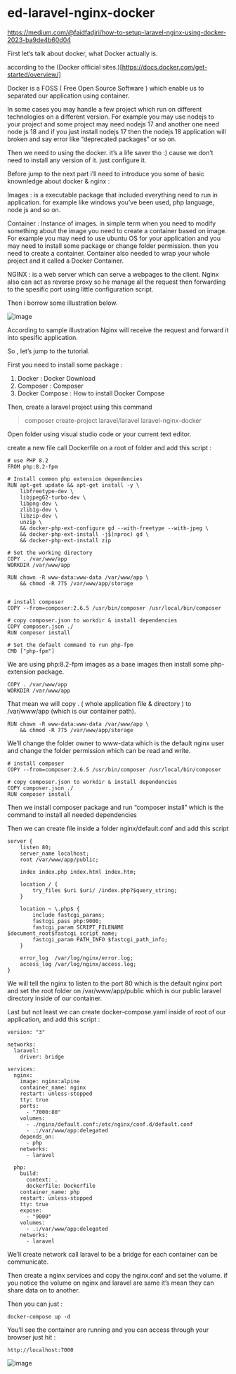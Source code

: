 # ed-laravel-nginx-docker
https://medium.com/@faidfadjri/how-to-setup-laravel-nginx-using-docker-2023-ba9de4b60d04

First let’s talk about docker, what Docker actually is.

according to the (Docker official sites.)[https://docs.docker.com/get-started/overview/]

Docker is a FOSS ( Free Open Source Software ) which enable us to separated our application using container.

In some cases you may handle a few project which run on different technologies on a different version. For example you may use nodejs to your project and some project may need nodejs 17 and another one need node js 18 and if you just install nodejs 17 then the nodejs 18 application will broken and say error like “deprecated packages” or so on.

Then we need to using the docker. it’s a life saver tho :)
cause we don’t need to install any version of it. just configure it.

Before jump to the next part i’ll need to introduce you some of basic knownledge about docker & nginx :

Images : is a executable package that included everything need to run in application. for example like windows you’ve been used, php language, node js and so on.

Container : Instance of images. in simple term when you need to modify something about the image you need to create a container based on image. For example you may need to use ubuntu OS for your application and you may need to install some package or change folder permission. then you need to create a container. Container also needed to wrap your whole project and it called a Docker Container.

NGINX : is a web server which can serve a webpages to the client. Nginx also can act as reverse proxy so he manage all the request then forwarding to the spesific port using little configuration script.

Then i borrow some illustration below.

![image](https://github.com/GrytsenkoAndrey/ed-laravel-nginx-docker/assets/63291871/66086126-83de-4d54-ab64-64d460decd4f)


According to sample illustration Nginx will receive the request and forward it into spesific application.

So , let’s jump to the tutorial.

First you need to install some package :
1. Docker : Docker Download
2. Composer : Composer
3. Docker Compose : How to install Docker Compose

Then, create a laravel project using this command

> composer create-project laravel/laravel laravel-nginx-docker

Open folder using visual studio code or your current text editor.

create a new file call Dockerfile on a root of folder
and add this script :

```
# use PHP 8.2
FROM php:8.2-fpm

# Install common php extension dependencies
RUN apt-get update && apt-get install -y \
    libfreetype-dev \
    libjpeg62-turbo-dev \
    libpng-dev \
    zlib1g-dev \
    libzip-dev \
    unzip \
    && docker-php-ext-configure gd --with-freetype --with-jpeg \
    && docker-php-ext-install -j$(nproc) gd \
    && docker-php-ext-install zip

# Set the working directory
COPY . /var/www/app
WORKDIR /var/www/app

RUN chown -R www-data:www-data /var/www/app \
    && chmod -R 775 /var/www/app/storage


# install composer
COPY --from=composer:2.6.5 /usr/bin/composer /usr/local/bin/composer

# copy composer.json to workdir & install dependencies
COPY composer.json ./
RUN composer install

# Set the default command to run php-fpm
CMD ["php-fpm"]
```

We are using php:8.2-fpm images as a base images then install some php-extension package.

```
COPY . /var/www/app
WORKDIR /var/www/app
```

That mean we will copy . ( whole application file & directory )
to /var/www/app (which is our container path).

```
RUN chown -R www-data:www-data /var/www/app \
    && chmod -R 775 /var/www/app/storage
```

We’ll change the folder owner to www-data which is the default nginx user and change the folder permission which can be read and write.

```
# install composer
COPY --from=composer:2.6.5 /usr/bin/composer /usr/local/bin/composer

# copy composer.json to workdir & install dependencies
COPY composer.json ./
RUN composer install
```

Then we install composer package and run “composer install” which is the command to install all needed dependencies

Then we can create file inside a folder nginx/default.conf and add this script

```
server {
    listen 80;
    server_name localhost;
    root /var/www/app/public;

    index index.php index.html index.htm;

    location / {
        try_files $uri $uri/ /index.php?$query_string;
    }

    location ~ \.php$ {
        include fastcgi_params;
        fastcgi_pass php:9000;
        fastcgi_param SCRIPT_FILENAME $document_root$fastcgi_script_name;
        fastcgi_param PATH_INFO $fastcgi_path_info;
    }

    error_log  /var/log/nginx/error.log;
    access_log /var/log/nginx/access.log;
}
```

We will tell the nginx to listen to the port 80 which is the default nginx port and set the root folder on /var/www/app/public which is our public laravel directory inside of our container.

Last but not least we can create docker-compose.yaml inside of root of our application, and add this script :

```
version: "3"

networks:
  laravel:
    driver: bridge

services:
  nginx:
    image: nginx:alpine
    container_name: nginx
    restart: unless-stopped
    tty: true
    ports:
      - "7000:80"
    volumes:
      - ./nginx/default.conf:/etc/nginx/conf.d/default.conf
      - .:/var/www/app:delegated
    depends_on:
      - php
    networks:
      - laravel

  php:
    build:
      context: .
      dockerfile: Dockerfile
    container_name: php
    restart: unless-stopped
    tty: true
    expose:
      - "9000"
    volumes:
      - .:/var/www/app:delegated
    networks:
      - laravel
```

We’ll create network call laravel to be a bridge for each container can be communicate.

Then create a nginx services and copy the nginx.conf and set the volume. if you notice the volume on nginx and laravel are same it’s mean they can share data on to another.

Then you can just :

```
docker-compose up -d
```

You’ll see the container are running and you can access through your browser just hit :

```
http://localhost:7000
```

![image](https://github.com/GrytsenkoAndrey/ed-laravel-nginx-docker/assets/63291871/37ffba6d-933d-4d38-96f5-269a0eaa6b8e)






